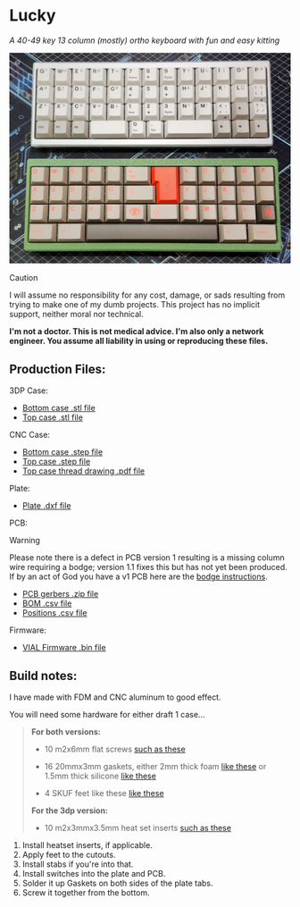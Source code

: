 # Lucky
*A 40-49 key 13 column (mostly) ortho keyboard with fun and easy kitting*

<img src="https://github.com/theycallmeboxy/lucky/blob/main/img/lucky_build-options.jpg" alt="keyborb" width="600"/>

> [!CAUTION]
> I will assume no responsibility for any cost, damage, or sads resulting from trying to make one of my dumb projects. This project has no implicit support, neither moral nor technical.
> 
> **I'm not a doctor. This is not medical advice. I'm also only a network engineer. You assume all liability in using or reproducing these files.**


## Production Files:
3DP Case:
- [Bottom case .stl file](https://github.com/theycallmeboxy/lucky/blob/main/models/draft%201/3dp/Bottom%20Case.stl)
- [Top case .stl file](https://github.com/theycallmeboxy/lucky/blob/main/models/draft%201/3dp/Top%20Case.stl)

CNC Case:
- [Bottom case .step file](https://github.com/theycallmeboxy/lucky/blob/main/models/draft%201/cnc/Bottom%20Case.step)
- [Top case .step file](https://github.com/theycallmeboxy/lucky/blob/main/models/draft%201/cnc/Top%20Case.step)
- [Top case thread drawing .pdf file](https://github.com/theycallmeboxy/lucky/blob/main/models/draft%201/cnc/Top%20Case%20Drawing.pdf)

Plate:
- [Plate .dxf file](https://github.com/theycallmeboxy/lucky/blob/main/models/draft%201/plate/1.6mm%20plate.dxf)

PCB:
> [!WARNING]
> Please note there is a defect in PCB version 1 resulting is a missing
> column wire requiring a bodge; version 1.1 fixes this but has not yet been produced.  If by an act of God you have a v1 PCB here are the [bodge instructions](https://github.com/theycallmeboxy/lucky/blob/main/img/bodge-instructions.png).

- [PCB gerbers .zip file](https://github.com/theycallmeboxy/lucky/blob/main/pcb/lucky%20v1.1/production/lucky1.1.zip)
- [BOM .csv file](https://github.com/theycallmeboxy/lucky/blob/main/pcb/lucky%20v1.1/production/bom.csv)
- [Positions .csv file](https://github.com/theycallmeboxy/lucky/blob/main/pcb/lucky%20v1.1/production/positions.csv)

Firmware:
- [VIAL Firmware .bin file](https://github.com/theycallmeboxy/lucky/blob/main/firmware/vial/binary/boxy_lucky_vial.bin)
  
## Build notes:

I have made with FDM and CNC aluminum to good effect.

You will need some hardware for either draft 1 case...
> **For both versions:**
> 
>  - 10 m2x6mm flat screws [such as these     ](https://www.amazon.com/gp/product/B000NHYRAY/)
>    
>   - 16 20mmx3mm gaskets, either 2mm thick foam   [like    these](https://www.aliexpress.us/item/3256805527606478.html)  or
>    1.5mm thick silicone   [like these](https://www.aliexpress.us/item/3256802713311572.html)
>    
>   - 4 SKUF feet like these  [like    these](https://keeb.io/products/skuf-silicone-rubber-keyboard-feet)
> 
> **For the 3dp version:**
> 
>  - 10 m2x3mmx3.5mm heat set inserts   [such as    these](https://www.amazon.com/gp/product/B0C1ND29M7/)

 1. Install heatset inserts, if applicable.   
 2. Apply feet to the cutouts.
 3. Install stabs if you're into that. 
 4. Install switches into the plate and PCB.
 5. Solder it up Gaskets on both sides of the plate tabs.
 6. Screw it together from the bottom.
